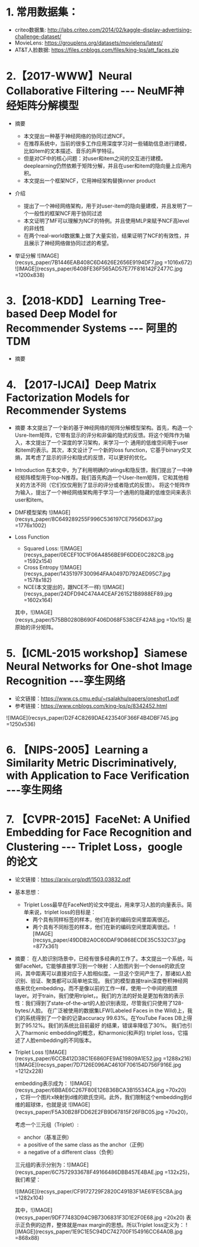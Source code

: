 # 1. 常用数据集：
+ criteo数据集: http://labs.criteo.com/2014/02/kaggle-display-advertising-challenge-dataset/
+ MovieLens: https://grouplens.org/datasets/movielens/latest/
+ AT&T人脸数据:  https://files.cnblogs.com/files/king-lps/att_faces.zip

# 2.【2017-WWW】Neural Collaborative Filtering --- NeuMF神经矩阵分解模型

+ 摘要
    + 本文提出一种基于神经网络的协同过滤NCF。
    + 在推荐系统中，当前的很多工作应用深度学习对一些辅助信息进行建模，比如item的文本描述、音乐的声学特征。
    + 但是对CF中的核心问题：对user和item之间的交互进行建模。deeplearning仍然依赖于矩阵分解，并且在user和item的隐向量上应用内积。
    + 本文提出一个框架NCF，它用神经架构替换inner product

+ 介绍
    + 提出了一个神经网络架构，用于对user-item的隐向量建模，并且发明了一个一般性的框架NCF用于协同过滤
    + 本文证明了MF可以理解为NCF的特例。并且使用MLP来赋予NCF高level的非线性
    + 在两个real-world数据集上做了大量实验，结果证明了NCF的有效性，并且展示了神经网络做协同过滤的希望。
+ 举证分解 
    ![IMAGE](recsys_paper/7B1446EAB408C6D4626E2656E9194DF7.jpg =1016x672)
    ![IMAGE](recsys_paper/6408FE36F565AD57E77F816142F2477C.jpg =1200x838)


# 3.【2018-KDD】 Learning Tree-based Deep Model for Recommender Systems --- 阿里的TDM

+ 摘要




# 4. 【2017-IJCAI】Deep Matrix Factorization Models for Recommender Systems

+ 摘要
本文提出了一个新的基于神经网络的矩阵分解模型架构。首先，构造一个Usre-Item矩阵，它带有显示的评分和非偏的隐式的反馈。将这个矩阵作为输入，本文提出了一个深度的学习架构，来学习一个
通用的低维空间用于user和item的表示。其次，本文设计了一个新的loss function，它基于binary交叉熵，其考虑了显示的评分和隐式的反馈，可以更好的优化。

+ Introduction
在本文中，为了利用明确的ratings和隐反馈，我们提出了一中神经矩阵模型用于top-N推荐。我们首先构造一个User-Item矩阵，它和其他相关的方法不同（它们仅仅用到了显示的评分或者隐式的反馈）。
将这个矩阵作为输入，提出了一个神经网络架构用于学习一个通用的隐藏的低维空间来表示user和item。


+ DMF模型架构
![IMAGE](recsys_paper/8C649289255F996C536197CE7956D637.jpg =1776x1002)

+ Loss Function
    + Squared Loss:
        ![IMAGE](recsys_paper/0ECEF10C1F06A4856BE9F6DDE0C282CB.jpg =1592x154) 
    + Cross Entropy
        ![IMAGE](recsys_paper/1435197F300964FAA0497D792AED95C7.jpg =1578x182)
    + NCE(本文提出的，跟NCE不一样)
        ![IMAGE](recsys_paper/24DFD94C474A4CEAF261521B8988EF89.jpg =1602x164)

    其中，![IMAGE](recsys_paper/575BB0280B690F406D068F538CEF42A8.jpg =10x15) 是原始的评分矩阵。


# 5.【ICML-2015 workshop】Siamese Neural Networks for One-shot Image Recognition ---孪生网络

+ 论文链接：https://www.cs.cmu.edu/~rsalakhu/papers/oneshot1.pdf
+ 参考链接：https://www.cnblogs.com/king-lps/p/8342452.html

![IMAGE](recsys_paper/D2F4C8269DAE423540F366F4B4DBF745.jpg =1250x536)




# 6. 【NIPS-2005】Learning a Similarity Metric Discriminatively, with Application to Face Verification ---孪生网络


# 7. 【CVPR-2015】FaceNet: A Unified Embedding for Face Recognition and Clustering --- Triplet Loss，google的论文

+ 论文链接：https://arxiv.org/pdf/1503.03832.pdf
+ 基本思想：
    + Triplet Loss最早在FaceNet的论文中提出，用来学习人脸的向量表示。简单来说，triplet loss的目标是：
        - 两个具有同样标签的样本，他们在新的编码空间里距离很近。
        - 两个具有不同标签的样本，他们在新的编码空间里距离很远。
    ![IMAGE](recsys_paper/49DDB2A0C60DAF9D868ECDE35C532C37.jpg =877x361)

+ 摘要：
    在人脸识别场景中，已经有很多经典的工作了。本文提出一个系统，叫做FaceNet，它能够直接学习到一个映射：人脸图片到一个dense的欧氏空间，其中距离可以直接对应于人脸相似度。一旦这个空间产生了，那诸如人脸识别、验证、聚类都可以简单地实现。
    我们的模型直接train深度卷积神经网络来优化embedding，而不是像以前的工作一样，使用一个中间的瓶颈layer。对于train，我们使用triplet，。我们的方法的好处是更加有效的表示性：我们得到了state-of-the-art的人脸识别表现，尽管我们只使用了128-bytes/人脸。
    在广泛被使用的数据集LFW(Labeled Faces in the Wild)上，我们的系统得到了一个新的记录accuracy 99.63%。在YouTube Faces DB上得到了95.12%。我们的系统比目前最好 的结果，错误率降低了30%。
    我们也引入了harmonic embedding的概念，和harmonic(和声的) triplet loss，它描述了人脸embedding的不同版本。


+ Triplet Loss
    ![IMAGE](recsys_paper/6CCB412D38C1E6860FE9AE19809A1E52.jpg =1288x216)
    ![IMAGE](recsys_paper/7D7126E096AC4610F706154D756F916E.jpg =1212x228)

    embedding表示成为： ![IMAGE](recsys_paper/6BBAE6C267F80E126B36BCA3B15534CA.jpg =70x20) ，它将一个图片x映射到d维的欧氏空间。此外，我们限制这个embedding到d维的超球体，也就是说 ![IMAGE](recsys_paper/F5A30B28FDD62E2FB9D67815F26FBC05.jpg =70x20)，
    
    考虑一个三元组（Triplet）:
    + anchor（基准正例）
    + a positive of the same class as the anchor（正例）
    + a negative of a different class（负例）
    
    三元组的表示分别为：![IMAGE](recsys_paper/6C7572933678F49166486DBB457E4BAE.jpg =132x25)，我们希望：
    
    ![IMAGE](recsys_paper/CF9172729F2820C491B3F1AE61FE5CBA.jpg =1282x104)
    
    其中，![IMAGE](recsys_paper/9DF77483D94C9B7306831F3D1E2F0E68.jpg =20x20) 表示正负例的边界，整体就是max margin的思想。所以Triplet loss定义为：
    ![IMAGE](recsys_paper/1E9C1E5C94DC742700F154916CC64A0B.jpg =868x88)